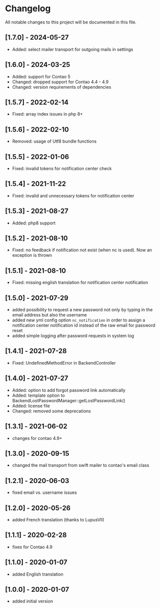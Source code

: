 # Changelog

All notable changes to this project will be documented in this file.

## [1.7.0] - 2024-05-27
- Added: select mailer transport for outgoing mails in settings

## [1.6.0] - 2024-03-25
- Added: support for Contao 5
- Changed: dropped support for Contao 4.4 - 4.9
- Changed: version requirements of dependencies

## [1.5.7] - 2022-02-14

- Fixed: array index issues in php 8+

## [1.5.6] - 2022-02-10

- Removed: usage of Utf8 bundle functions

## [1.5.5] - 2022-01-06
- Fixed: invalid tokens for notification center check

## [1.5.4] - 2021-11-22
- Fixed: invalid and unnecessary tokens for notification center

## [1.5.3] - 2021-08-27

- Added: php8 support

## [1.5.2] - 2021-08-10

- Fixed: no feedback if notification not exist (when nc is used). Now an exception is thrown

## [1.5.1] - 2021-08-10

- Fixed: missing english translation for notification center notification

## [1.5.0] - 2021-07-29

- added possibility to request a new password not only by typing in the email address but also the username
- added new yml config option `nc_notification` in order to assign a notification center notification id instead of the
  raw email for password reset
- added simple logging after password requests in system log

## [1.4.1] - 2021-07-28

- Fixed: UndefinedMethodError in BackendController

## [1.4.0] - 2021-07-27

- Added: option to add forgot password link automatically
- Added: template option to BackendLostPasswordManager::getLostPasswordLink()
- Added: license file
- Changed: removed some deprecations

## [1.3.1] - 2021-06-02

- changes for contao 4.9+

## [1.3.0] - 2020-09-15

- changed the mail transport from swift mailer to contao's email class

## [1.2.1] - 2020-06-03

- fixed email vs. username issues

## [1.2.0] - 2020-05-26

- added French translation (thanks to LupusVII)

## [1.1.1] - 2020-02-28

- fixes for Contao 4.9

## [1.1.0] - 2020-01-07

- added English translation

## [1.0.0] - 2020-01-07

- added initial version
